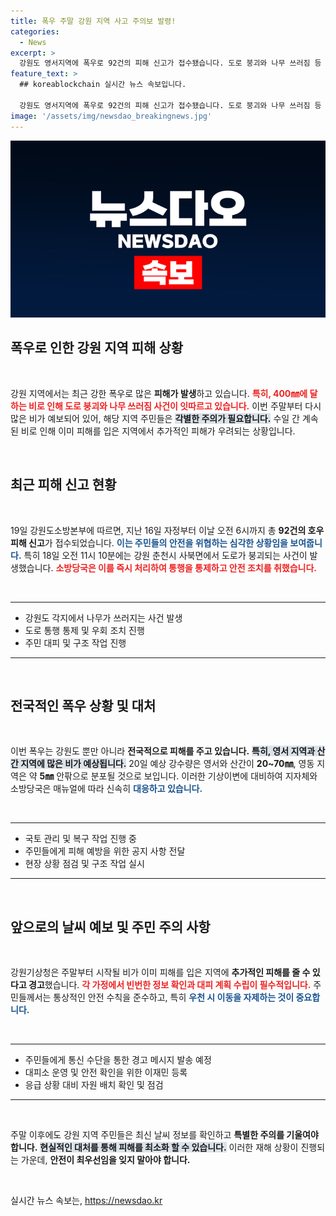 ```yaml
---
title: 폭우 주말 강원 지역 사고 주의보 발령!
categories:
  - News
excerpt: >
  강원도 영서지역에 폭우로 92건의 피해 신고가 접수됐습니다. 도로 붕괴와 나무 쓰러짐 등 여러 사고가 발생했고, 주말부터 다시 비 예보가 있어 긴급한 피해 방지가 요구됩니다.
feature_text: >
  ## koreablockchain 실시간 뉴스 속보입니다.

  강원도 영서지역에 폭우로 92건의 피해 신고가 접수됐습니다. 도로 붕괴와 나무 쓰러짐 등 여러 사고가 발생했고, 주말부터 다시 비 예보가 있어 긴급한 피해 방지가 요구됩니다.
image: '/assets/img/newsdao_breakingnews.jpg'
---
```


<p><img src="/assets/img/newsdao_breakingnews.jpg" alt="koreablockchain 속보" /></p>

<h2 data-ke-size="size26">폭우로 인한 강원 지역 피해 상황</h2>

<p data-ke-size="size16">&nbsp;</p>

<p>강원 지역에서는 최근 강한 폭우로 많은 <b>피해가 발생</b>하고 있습니다. <b><span style="color: #ee2323;">특히, 400㎜에 달하는 비로 인해 도로 붕괴와 나무 쓰러짐 사건이 잇따르고 있습니다.</span></b> 이번 주말부터 다시 많은 비가 예보되어 있어, 해당 지역 주민들은 <b><span style="background-color: #21538527;">각별한 주의가 필요합니다.</span></b> 수일 간 계속된 비로 인해 이미 피해를 입은 지역에서 추가적인 피해가 우려되는 상황입니다. </p>

<p data-ke-size="size16">&nbsp;</p>

<h2 data-ke-size="size26">최근 피해 신고 현황</h2>

<p data-ke-size="size16">&nbsp;</p>

<p>19일 강원도소방본부에 따르면, 지난 16일 자정부터 이날 오전 6시까지 총 <b>92건의 호우 피해 신고</b>가 접수되었습니다. <b><span style="color: #1a5490;">이는 주민들의 안전을 위협하는 심각한 상황임을 보여줍니다.</span></b> 특히 18일 오전 11시 10분에는 강원 춘천시 사북면에서 도로가 붕괴되는 사건이 발생했습니다. <b><span style="color: #ee2323;">소방당국은 이를 즉시 처리하여 통행을 통제하고 안전 조치를 취했습니다.</span></b> </p>

<p data-ke-size="size16">&nbsp;</p>

<hr>

<ul>
    <li>강원도 각지에서 나무가 쓰러지는 사건 발생</li>
    <li>도로 통행 통제 및 우회 조치 진행</li>
    <li>주민 대피 및 구조 작업 진행</li>
</ul>

<hr>

<p data-ke-size="size16">&nbsp;</p>

<h2 data-ke-size="size26">전국적인 폭우 상황 및 대처</h2>

<p data-ke-size="size16">&nbsp;</p>

<p>이번 폭우는 강원도 뿐만 아니라 <b>전국적으로 피해를 주고 있습니다.</b> <b><span style="background-color: #21538527;">특히, 영서 지역과 산간 지역에 많은 비가 예상됩니다.</span></b> 20일 예상 강수량은 영서와 산간이 <b>20~70㎜</b>, 영동 지역은 약 <b>5㎜</b> 안팎으로 분포될 것으로 보입니다. 이러한 기상이변에 대비하여 지자체와 소방당국은 매뉴얼에 따라 신속히 <b><span style="color: #1a5490;">대응하고 있습니다.</span></b> </p>

<p data-ke-size="size16">&nbsp;</p>

<hr>

<ul>
    <li>국토 관리 및 복구 작업 진행 중</li>
    <li>주민들에게 피해 예방을 위한 공지 사항 전달</li>
    <li>현장 상황 점검 및 구조 작업 실시</li>
</ul>

<hr>

<p data-ke-size="size16">&nbsp;</p>

<h2 data-ke-size="size26">앞으로의 날씨 예보 및 주민 주의 사항</h2>

<p data-ke-size="size16">&nbsp;</p>

<p>강원기상청은 주말부터 시작될 비가 이미 피해를 입은 지역에 <b>추가적인 피해를 줄 수 있다고 경고</b>했습니다. <b><span style="color: #ee2323;">각 가정에서 빈번한 정보 확인과 대피 계획 수립이 필수적입니다.</span></b> 주민들께서는 통상적인 안전 수칙을 준수하고, 특히 <b><span style="color: #1a5490;">우천 시 이동을 자제하는 것이 중요합니다.</span></b> </p>

<p data-ke-size="size16">&nbsp;</p>

<hr>

<ul>
    <li>주민들에게 통신 수단을 통한 경고 메시지 발송 예정</li>
    <li>대피소 운영 및 안전 확인을 위한 이재민 등록</li>
    <li>응급 상황 대비 자원 배치 확인 및 점검</li>
</ul>

<hr>

<p data-ke-size="size16">&nbsp;</p>

<p>주말 이후에도 강원 지역 주민들은 최신 날씨 정보를 확인하고 <b>특별한 주의를 기울여야 합니다.</b> <b><span style="background-color: #21538527;">현실적인 대처를 통해 피해를 최소화 할 수 있습니다.</span></b> 이러한 재해 상황이 진행되는 가운데, <b>안전이 최우선임을 잊지 말아야 합니다.</b></p>

<p data-ke-size="size16">&nbsp;</p>
실시간 뉴스 속보는, <a href="https://newsdao.kr" rel="dofollow">https://newsdao.kr</a>


